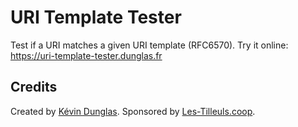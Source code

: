 # URI Template Tester

Test if a URI matches a given URI template (RFC6570).
Try it online: https://uri-template-tester.dunglas.fr

## Credits

Created by [Kévin Dunglas](https://dunglas.fr).
Sponsored by [Les-Tilleuls.coop](https://les-tilleuls.coop).
